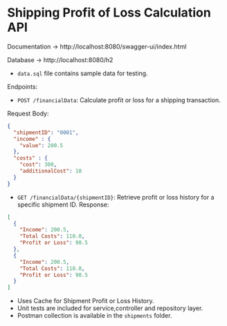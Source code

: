 # Shipping Profit of Loss Calculation API

Documentation -> http://localhost:8080/swagger-ui/index.html

Database -> http://localhost:8080/h2

 - `data.sql` file contains sample data for testing.

Endpoints:
- `POST /financialData`: Calculate profit or loss for a shipping transaction.

Request Body:
```json
{
  "shipmentID": "0001",
  "income" : {
    "value": 200.5
  },
  "costs" : {
    "cost": 300,
    "additionalCost": 10
  }
}
```
- `GET /financialData/{shipmentID}`: Retrieve profit or loss history for a specific shipment ID.
Response:
```json
[
  {
    "Income": 200.5,
    "Total Costs": 110.0,
    "Profit or Loss": 90.5
  },
  {
    "Income": 200.5,
    "Total Costs": 110.0,
    "Profit or Loss": 90.5
  }
]
```
 - Uses Cache for Shipment Profit or Loss History.
 - Unit tests are included for service,controller and repository layer.
 - Postman collection is available in the `shipments` folder.